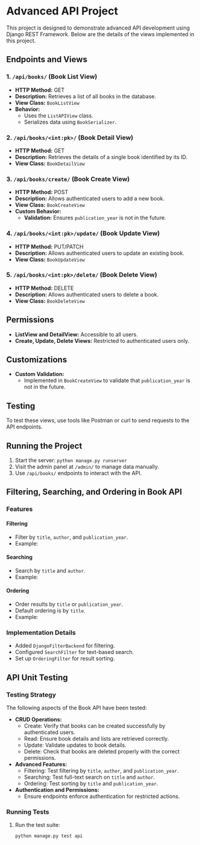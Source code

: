 # Advanced API Project

This project is designed to demonstrate advanced API development using Django REST Framework. Below are the details of the views implemented in this project.

## Endpoints and Views

### 1. `/api/books/` (Book List View)

- **HTTP Method:** GET
- **Description:** Retrieves a list of all books in the database.
- **View Class:** `BookListView`
- **Behavior:**
  - Uses the `ListAPIView` class.
  - Serializes data using `BookSerializer`.

### 2. `/api/books/<int:pk>/` (Book Detail View)

- **HTTP Method:** GET
- **Description:** Retrieves the details of a single book identified by its ID.
- **View Class:** `BookDetailView`

### 3. `/api/books/create/` (Book Create View)

- **HTTP Method:** POST
- **Description:** Allows authenticated users to add a new book.
- **View Class:** `BookCreateView`
- **Custom Behavior:**
  - **Validation:** Ensures `publication_year` is not in the future.

### 4. `/api/books/<int:pk>/update/` (Book Update View)

- **HTTP Method:** PUT/PATCH
- **Description:** Allows authenticated users to update an existing book.
- **View Class:** `BookUpdateView`

### 5. `/api/books/<int:pk>/delete/` (Book Delete View)

- **HTTP Method:** DELETE
- **Description:** Allows authenticated users to delete a book.
- **View Class:** `BookDeleteView`

## Permissions

- **ListView and DetailView:** Accessible to all users.
- **Create, Update, Delete Views:** Restricted to authenticated users only.

## Customizations

- **Custom Validation:**
  - Implemented in `BookCreateView` to validate that `publication_year` is not in the future.

## Testing

To test these views, use tools like Postman or curl to send requests to the API endpoints.

## Running the Project

1. Start the server: `python manage.py runserver`
2. Visit the admin panel at `/admin/` to manage data manually.
3. Use `/api/books/` endpoints to interact with the API.

## Filtering, Searching, and Ordering in Book API

### Features

#### Filtering

- Filter by `title`, `author`, and `publication_year`.
- Example:

#### Searching

- Search by `title` and `author`.
- Example:

#### Ordering

- Order results by `title` or `publication_year`.
- Default ordering is by `title`.
- Example:

### Implementation Details

- Added `DjangoFilterBackend` for filtering.
- Configured `SearchFilter` for text-based search.
- Set up `OrderingFilter` for result sorting.

## API Unit Testing

### Testing Strategy

The following aspects of the Book API have been tested:

- **CRUD Operations:**
  - Create: Verify that books can be created successfully by authenticated users.
  - Read: Ensure book details and lists are retrieved correctly.
  - Update: Validate updates to book details.
  - Delete: Check that books are deleted properly with the correct permissions.
- **Advanced Features:**
  - Filtering: Test filtering by `title`, `author`, and `publication_year`.
  - Searching: Test full-text search on `title` and `author`.
  - Ordering: Test sorting by `title` and `publication_year`.
- **Authentication and Permissions:**
  - Ensure endpoints enforce authentication for restricted actions.

### Running Tests

1. Run the test suite:
   ```bash
   python manage.py test api
   ```
